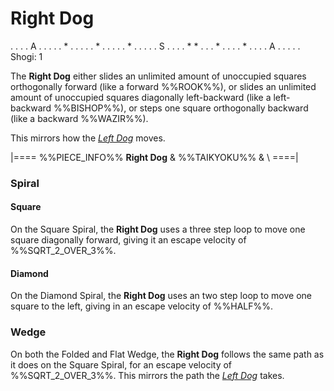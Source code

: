 # Right Dog

<div class = "movement">
. . . . A .
. . . . * .
. . . . * .
. . . . * .
. . . . S .
. . . * * .
. . * . . .
. * . . . .
A . . . . .
Shogi: 1
</div>

The **Right Dog** either slides an unlimited amount of unoccupied squares 
orthogonally forward (like a forward %%ROOK%%), or slides an unlimited
amount of unoccupied squares diagonally left-backward (like a left-backward
%%BISHOP%%), or steps one square orthogonally backward (like a backward
%%WAZIR%%).

This mirrors how the [*Left Dog*](left_dog.html) moves.

|====
%%PIECE_INFO%%
  **Right Dog**
& %%TAIKYOKU%%
& \\
====|

### Spiral

#### Square

On the Square Spiral, the **Right Dog** uses a three step loop to
move one square diagonally forward, giving it an escape velocity
of %%SQRT_2_OVER_3%%.

#### Diamond

On the Diamond Spiral, the **Right Dog** uses an two step loop to
move one square to the left, giving in an escape velocity of %%HALF%%.

### Wedge

On both the Folded and Flat Wedge, the **Right Dog** follows the same path
as it does on the Square Spiral, for an escape velocity of %%SQRT_2_OVER_3%%.
This mirrors the path the [*Left Dog*](left_dog.html) takes.

